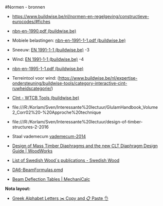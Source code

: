 #Normen - bronnen

- https://www.buildwise.be/nl/normen-en-regelgeving/constructieve-eurocodes/#fiches

- [nbn-en-1990.pdf (buildwise.be)](https://www.buildwise.be/media/lnwgdz3y/nbn-en-1990.pdf)

- Mobiele belastingen: [nbn-en-1991-1-1.pdf (buildwise.be)](https://www.buildwise.be/media/td4ltgij/nbn-en-1991-1-1.pdf)

- Sneeuw: [EN 1991-1-1 (buildwise.be)](https://www.buildwise.be/media/e5jfw02o/nbn-en-1991-1-3.pdf) -3

- Wind: [EN 1991-1-1 (buildwise.be)](https://www.buildwise.be/media/d3vj3ghx/nbn-en-1991-1-4.pdf) -4

- [nbn-en-1995-1-1.pdf (buildwise.be)](https://www.buildwise.be/media/4b3pzl4e/nbn-en-1995-1-1.pdf)

- Terreintool voor wind: (https://www.buildwise.be/nl/expertise-ondersteuning/buildwise-tools/category-interactive-cint-ruwheidscategorie/)

- [CInt - WTCB Tools (buildwise.be)](https://cint.buildwise.be/nl)

- file:///R:/Korlam/Sven/Interessante%20lectuur/GlulamHandbook_Volume2_Corr02%20-%20Approche%20technique

- file:///R:/Korlam/Sven/Interessante%20lectuur/design-of-timber-structures-2-2016

- Staal vademecum [vademecum-2014](https://www.infosteel.be/images/vademecum-2014/42/index.html)

- [Design of Mass Timber Diaphragms and the new CLT Diaphragm Design Guide | WoodWorks](https://www.woodworks.org/wp-content/uploads/presentation_slides_Breneman_Design_Mass_Timber_Diaphragms_New_CLT_Design_Guide_07.2023.pdf)

- [List of Swedish Wood´s publications - Swedish Wood](https://www.swedishwood.com/publications/list_of_swedish_woods_publications/)

- [DA6-BeamFormulas.pmd](https://engineering.purdue.edu/~ce474/Docs/DA6-BeamFormulas.pdf)

- [Beam Deflection Tables | MechaniCalc](https://mechanicalc.com/reference/beam-deflection-tables)

**Nota layout:**

- [Greek Alphabet Letters ✂️ Copy and 📋 Paste 👌](https://www.greekalphabetletters.com/)
